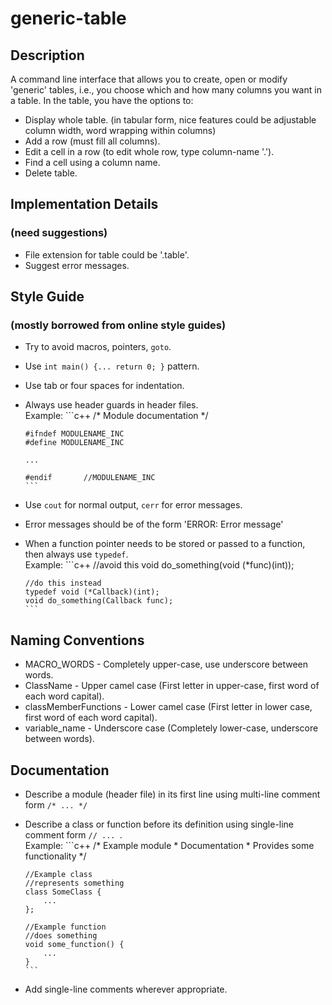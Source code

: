 # generic-table
## Description
A command line interface that allows you to create, open or modify 'generic' tables,
i.e., you choose which and how many columns you want in a table. In the table, you have
the options to:
- Display whole table.
   (in tabular form, nice features could be adjustable column width, word wrapping within columns)
- Add a row (must fill all columns).
- Edit a cell in a row (to edit whole row, type column-name '.').
- Find a cell using a column name.
- Delete table.

## Implementation Details 
### (need suggestions)
- File extension for table could be '.table'.
- Suggest error messages.

## Style Guide
### (mostly borrowed from online style guides)
- Try to avoid macros, pointers, `goto`.
- Use `int main() {... return 0; }` pattern.
- Use tab or four spaces for indentation.
- Always use header guards in header files. <br />
      Example:
      ```c++
      /* Module documentation */

      #ifndef MODULENAME_INC
      #define MODULENAME_INC

      ...

      #endif       //MODULENAME_INC
      ```
- Use `cout` for normal output, `cerr` for error messages.
- Error messages should be of the form 'ERROR: Error message'
- When a function pointer needs to be stored or passed to a function, then always use `typedef`. <br />
      Example:
      ```c++
      //avoid this
      void do_something(void (*func)(int));
      
      //do this instead
      typedef void (*Callback)(int);
      void do_something(Callback func);
      ```

## Naming Conventions
- MACRO_WORDS - Completely upper-case, use underscore between words.
- ClassName - Upper camel case (First letter in upper-case, first word of each word capital).
- classMemberFunctions - Lower camel case (First letter in lower case, first word of each word capital).
- variable_name - Underscore case (Completely lower-case, underscore between words).

## Documentation
- Describe a module (header file) in its first line using multi-line comment form `/* ... */`
- Describe a class or function before its definition using single-line comment form `// ... `. <br />
      Example:
      ```c++
      /* Example module
       * Documentation
       * Provides some functionality
       */

      //Example class
      //represents something
      class SomeClass {
          ...
      };

      //Example function
      //does something
      void some_function() {
          ...
      }
      ```
- Add single-line comments wherever appropriate.
